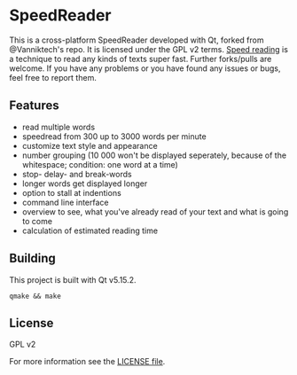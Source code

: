 SpeedReader
===========

This is a cross-platform SpeedReader developed with Qt, forked from
@Vanniktech's repo. It is licensed under the GPL v2 terms.
[Speed reading](http://en.wikipedia.org/wiki/Speed_reading) is a technique to
read any kinds of texts super fast. Further forks/pulls are welcome. If you
have any problems or you have found any issues or bugs, feel free to report
them.

## Features
- read multiple words
- speedread from 300 up to 3000 words per minute
- customize text style and appearance
- number grouping (10 000 won't be displayed seperately, because of the whitespace; condition: one word at a time)
- stop- delay- and break-words
- longer words get displayed longer
- option to stall at indentions
- command line interface
- overview to see, what you've already read of your text and what is going to come
- calculation of estimated reading time

## Building

This project is built with Qt v5.15.2.

    qmake && make

## License
GPL v2

For more information see the [LICENSE file](LICENSE).
